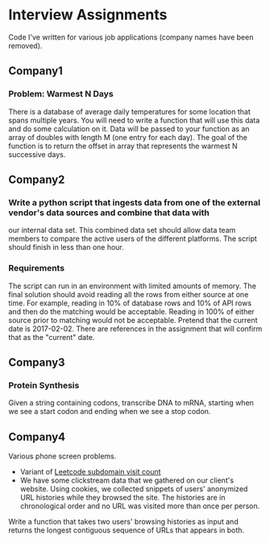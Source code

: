 # Interview Assignments
Code I've written for various job applications (company names have been removed).

## Company1
### Problem: Warmest N Days
There is a database of average daily temperatures for some location that spans multiple years. You will need to
write a function that will use this data and do some calculation on it. Data will be passed to your function as
an array of doubles with length M (one entry for each day). The goal of the function is to return the offset in
array that represents the warmest N successive days.

## Company2
### Write a python script that ingests data from one of the external vendor's data sources and combine that data with
our internal data set. This combined data set should allow data team members to compare the active users of the
different platforms. The script should finish in less than one hour.

### Requirements
The script can run in an environment with limited amounts of memory. The final solution should avoid reading all
the rows from either source at one time. For example, reading in 10% of database rows and 10% of API rows and then
do the matching would be acceptable. Reading in 100% of either source prior to matching would not be acceptable.
Pretend that the current date is 2017-02-02. There are references in the assignment that will confirm that as
the "current" date.

## Company3
### Protein Synthesis
Given a string containing codons, transcribe DNA to mRNA, starting when we see a start codon and ending when we see
a stop codon. 

## Company4
Various phone screen problems. 
- Variant of [Leetcode subdomain visit count](https://leetcode.com/problems/subdomain-visit-count/)
- We have some clickstream data that we gathered on our client's website. Using cookies, we collected snippets of users' anonymized URL histories while they browsed the site. The histories are in chronological order and no URL was visited more than once per person.

Write a function that takes two users' browsing histories as input and returns the longest contiguous sequence of URLs that appears in both.
